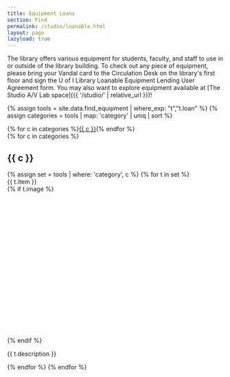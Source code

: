```yaml
---
title: Equipment Loans
section: Find
permalink: /studio/loanable.html
layout: page
lazyload: true
---
```


The library offers various equipment for students, faculty, and staff to use in or outside of the library building. 
To check out any piece of equipment, please bring your Vandal card to the Circulation Desk on the library's first floor and sign the U of I Library Loanable Equipment Lending User Agreement form.
You may also want to explore equipment available at [The Studio A/V Lab space]({{ '/studio/' | relative_url }})!

{% assign tools = site.data.find_equipment | where_exp: "t","t.loan" %}
{% assign categories = tools | map: 'category' | uniq | sort %}
<div class="row">
<div class="col-12 mb-3 text-center">
{% for c in categories %}<a href="#{{ c | slugify }}" class="btn btn-sm btn-outline-pride-gold m-2">{{ c }}</a>{% endfor %}
</div>
{% for c in categories %}
<div class="col-12">
<h2 id="{{ c | slugify }}" class="my-4">{{ c }}</h2>
</div>
{% assign set = tools | where: 'category', c %}
{% for t in set %}
<div class="col-md-6 mb-2">
    <div class="card">
        <div class="card-header">
            {{ t.item }}
        </div>
        <div class="card-body">
            {% if t.image %}<div class="text-center"><img class="img-fluid mb-3 lazyload" src="data:image/svg+xml,%3Csvg xmlns='http://www.w3.org/2000/svg' viewBox='0 0 3 2'%3E%3C/svg%3E" data-src="{{ site.lib-media }}/studio/{{ t.image }}" alt="product image of {{ t.item }}"></div>{% endif %}
            <p class="card-text">{{ t.description }}</p>
            <!--
            {% if t.booking_link %}<a href="{{ l }}" class="btn btn-primary btn-sm m-2" target="_blank" rel="noopener">Reserve</a>{% endif %}-->
        </div>
    </div>
</div>
{% endfor %}
{% endfor %}
</div>
